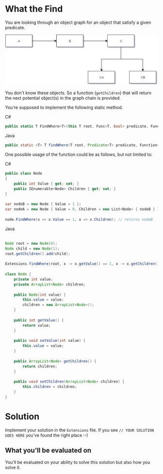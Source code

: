 # What the Find

You are looking through an object graph for an object that satisfy a given predicate.

![Object graph](./images/object%20graph.png)

You don't know these objects. So a function (`getChildren`) that will return the next potential object(s) in the graph chain is provided.

You're supposed to implement the following static method.

C#
```csharp
public static T FindWhere<T>(this T root, Func<T, bool> predicate, Func<T, IEnumerable<T>> getChildren)
```
Java
```java
public static <T> T findWhere(T root, Predicate<T> predicate, Function<T, Iterable<T>> getChildren)
```

One possible usage of the function could be as follows, but not limited to:

C#
```csharp
public class Node
{
    public int Value { get; set; }
    public IEnumerable<Node> Children { get; set; }
}

var nodeB = new Node { Value = 1 };
var nodeA = new Node { Value = 0, Children = new List<Node> { nodeB } };

node.FindWhere(x => x.Value == 1, x => x.Children); // returns nodeB
```
Java
```java

Node root = new Node(0);
Node child = new Node(1);
root.getChildren().add(child);

Extensions.findWhere(root, x -> x.getValue() == 1, x -> x.getChildren()); // returns child

class Node {
    private int value;
    private ArrayList<Node> children;

    public Node(int value) {
        this.value = value;
        children = new ArrayList<Node>();
    }

    public int getValue() {
        return value;
    }

    public void setValue(int value) {
        this.value = value;
    }

    public ArrayList<Node> getChildren() {
        return children;
    }

    public void setChildren(ArrayList<Node> children) {
        this.children = children;
    }
}
```

# Solution

Implement your solution in the `Extensions` file.
If you see `// YOUR SOLUTION GOES HERE` you've found the right place :-)

## What you'll be evaluated on

You'll be evaluated on your ability to solve this solution but also how you solve it.
